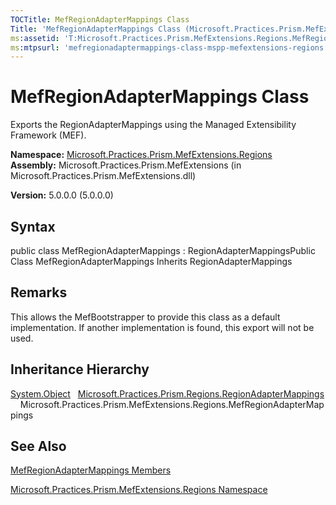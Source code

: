 ```yaml
---
TOCTitle: MefRegionAdapterMappings Class
Title: 'MefRegionAdapterMappings Class (Microsoft.Practices.Prism.MefExtensions.Regions)'
ms:assetid: 'T:Microsoft.Practices.Prism.MefExtensions.Regions.MefRegionAdapterMappings'
ms:mtpsurl: 'mefregionadaptermappings-class-mspp-mefextensions-regions.md'
---
```


# MefRegionAdapterMappings Class

Exports the RegionAdapterMappings using the Managed Extensibility Framework (MEF).

**Namespace:** [Microsoft.Practices.Prism.MefExtensions.Regions](https://msdn.microsoft.com/library/microsoft.practices.prism.mefextensions.regions)
**Assembly:** Microsoft.Practices.Prism.MefExtensions (in Microsoft.Practices.Prism.MefExtensions.dll)

**Version:** 5.0.0.0 (5.0.0.0)

## Syntax
public class MefRegionAdapterMappings : RegionAdapterMappingsPublic Class MefRegionAdapterMappings Inherits RegionAdapterMappings

## Remarks

 This allows the MefBootstrapper to provide this class as a default implementation. If another implementation is found, this export will not be used.

## Inheritance Hierarchy

<span id="familyToggle"></span>[System.Object](http://msdn.microsoft.com/en-us/library/e5kfa45b)
  [Microsoft.Practices.Prism.Regions.RegionAdapterMappings](https://msdn.microsoft.com/library/microsoft.practices.prism.regions.regionadaptermappings)
    Microsoft.Practices.Prism.MefExtensions.Regions.MefRegionAdapterMappings

## See Also
[MefRegionAdapterMappings Members](https://msdn.microsoft.com/allmembers.t:microsoft.practices.prism.mefextensions.regions.mefregionadaptermappings)

[Microsoft.Practices.Prism.MefExtensions.Regions Namespace](https://msdn.microsoft.com/library/microsoft.practices.prism.mefextensions.regions)
